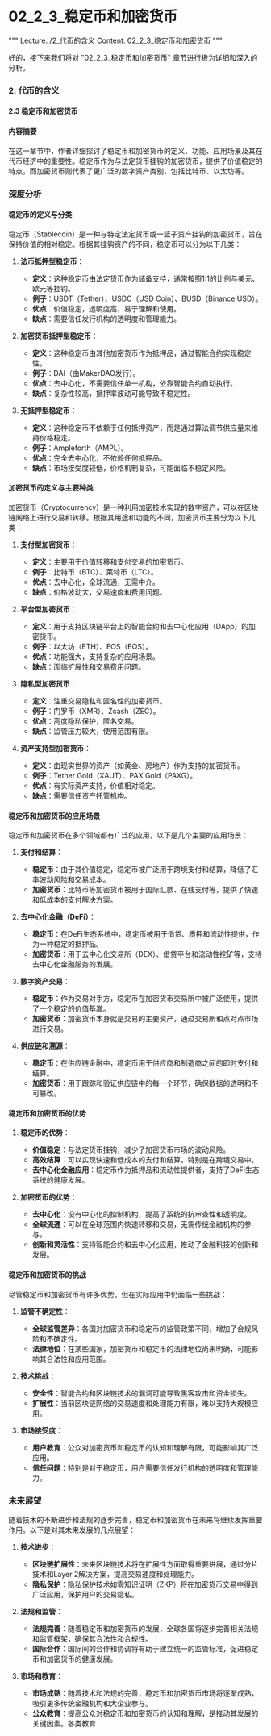 # 02_2_3_稳定币和加密货币

"""
Lecture: /2_代币的含义
Content: 02_2_3_稳定币和加密货币
"""

好的，接下来我们将对 "02_2_3_稳定币和加密货币" 章节进行极为详细和深入的分析。

### 2. 代币的含义
#### 2.3 稳定币和加密货币

#### 内容摘要
在这一章节中，作者详细探讨了稳定币和加密货币的定义、功能、应用场景及其在代币经济中的重要性。稳定币作为与法定货币挂钩的加密货币，提供了价值稳定的特点，而加密货币则代表了更广泛的数字资产类别，包括比特币、以太坊等。

### 深度分析
#### 稳定币的定义与分类
稳定币（Stablecoin）是一种与特定法定货币或一篮子资产挂钩的加密货币，旨在保持价值的相对稳定。根据其挂钩资产的不同，稳定币可以分为以下几类：

1. **法币抵押型稳定币**：
   - **定义**：这种稳定币由法定货币作为储备支持，通常按照1:1的比例与美元、欧元等挂钩。
   - **例子**：USDT（Tether）、USDC（USD Coin）、BUSD（Binance USD）。
   - **优点**：价值稳定，透明度高，易于理解和使用。
   - **缺点**：需要信任发行机构的透明度和管理能力。

2. **加密货币抵押型稳定币**：
   - **定义**：这种稳定币由其他加密货币作为抵押品，通过智能合约实现稳定性。
   - **例子**：DAI（由MakerDAO发行）。
   - **优点**：去中心化，不需要信任单一机构，依靠智能合约自动执行。
   - **缺点**：复杂性较高，抵押率波动可能导致不稳定性。

3. **无抵押型稳定币**：
   - **定义**：这种稳定币不依赖于任何抵押资产，而是通过算法调节供应量来维持价格稳定。
   - **例子**：Ampleforth（AMPL）。
   - **优点**：完全去中心化，不依赖任何抵押品。
   - **缺点**：市场接受度较低，价格机制复杂，可能面临不稳定风险。

#### 加密货币的定义与主要种类
加密货币（Cryptocurrency）是一种利用加密技术实现的数字资产，可以在区块链网络上进行交易和转移。根据其用途和功能的不同，加密货币主要分为以下几类：

1. **支付型加密货币**：
   - **定义**：主要用于价值转移和支付交易的加密货币。
   - **例子**：比特币（BTC）、莱特币（LTC）。
   - **优点**：去中心化，全球流通，无需中介。
   - **缺点**：价格波动大，交易速度和费用问题。

2. **平台型加密货币**：
   - **定义**：用于支持区块链平台上的智能合约和去中心化应用（DApp）的加密货币。
   - **例子**：以太坊（ETH）、EOS（EOS）。
   - **优点**：功能强大，支持复杂的应用场景。
   - **缺点**：面临扩展性和交易费用问题。

3. **隐私型加密货币**：
   - **定义**：注重交易隐私和匿名性的加密货币。
   - **例子**：门罗币（XMR）、Zcash（ZEC）。
   - **优点**：高度隐私保护，匿名交易。
   - **缺点**：监管压力较大，使用范围有限。

4. **资产支持型加密货币**：
   - **定义**：由现实世界的资产（如黄金、房地产）作为支持的加密货币。
   - **例子**：Tether Gold（XAUT）、PAX Gold（PAXG）。
   - **优点**：有实际资产支持，价值相对稳定。
   - **缺点**：需要信任资产托管机构。

#### 稳定币和加密货币的应用场景
稳定币和加密货币在多个领域都有广泛的应用，以下是几个主要的应用场景：

1. **支付和结算**：
   - **稳定币**：由于其价值稳定，稳定币被广泛用于跨境支付和结算，降低了汇率波动风险和交易成本。
   - **加密货币**：比特币等加密货币被用于国际汇款、在线支付等，提供了快速和低成本的支付解决方案。

2. **去中心化金融（DeFi）**：
   - **稳定币**：在DeFi生态系统中，稳定币被用于借贷、质押和流动性提供，作为一种稳定的抵押品。
   - **加密货币**：用于去中心化交易所（DEX）、借贷平台和流动性挖矿等，支持去中心化金融服务的发展。

3. **数字资产交易**：
   - **稳定币**：作为交易对手方，稳定币在加密货币交易所中被广泛使用，提供了一个稳定的价值基准。
   - **加密货币**：加密货币本身就是交易的主要资产，通过交易所和点对点市场进行交易。

4. **供应链和溯源**：
   - **稳定币**：在供应链金融中，稳定币用于供应商和制造商之间的即时支付和结算。
   - **加密货币**：用于跟踪和验证供应链中的每一个环节，确保数据的透明和不可篡改。

#### 稳定币和加密货币的优势
1. **稳定币的优势**：
   - **价值稳定**：与法定货币挂钩，减少了加密货币市场的波动风险。
   - **高效结算**：可以实现快速和低成本的支付和结算，特别是在跨境交易中。
   - **去中心化金融应用**：稳定币作为抵押品和流动性提供者，支持了DeFi生态系统的健康发展。

2. **加密货币的优势**：
   - **去中心化**：没有中心化的控制机构，提高了系统的抗审查性和透明度。
   - **全球流通**：可以在全球范围内快速转移和交易，无需传统金融机构的参与。
   - **创新和灵活性**：支持智能合约和去中心化应用，推动了金融科技的创新和发展。

#### 稳定币和加密货币的挑战
尽管稳定币和加密货币有许多优势，但在实际应用中仍面临一些挑战：

1. **监管不确定性**：
   - **全球监管差异**：各国对加密货币和稳定币的监管政策不同，增加了合规风险和不确定性。
   - **法律地位**：在某些国家，加密货币和稳定币的法律地位尚未明确，可能影响其合法性和应用范围。

2. **技术挑战**：
   - **安全性**：智能合约和区块链技术的漏洞可能导致黑客攻击和资金损失。
   - **扩展性**：当前区块链网络的交易速度和处理能力有限，难以支持大规模应用。

3. **市场接受度**：
   - **用户教育**：公众对加密货币和稳定币的认知和理解有限，可能影响其广泛应用。
   - **信任问题**：特别是对于稳定币，用户需要信任发行机构的透明度和管理能力。

### 未来展望
随着技术的不断进步和法规的逐步完善，稳定币和加密货币在未来将继续发挥重要作用。以下是对其未来发展的几点展望：

1. **技术进步**：
   - **区块链扩展性**：未来区块链技术将在扩展性方面取得重要进展，通过分片技术和Layer 2解决方案，提高交易速度和处理能力。
   - **隐私保护**：隐私保护技术如零知识证明（ZKP）将在加密货币交易中得到广泛应用，保护用户的交易隐私。

2. **法规和监管**：
   - **法规完善**：随着稳定币和加密货币的发展，全球各国将逐步完善相关法规和监管框架，确保其合法性和合规性。
   - **国际合作**：国际间的合作和协调将有助于建立统一的监管标准，促进稳定币和加密货币的健康发展。

3. **市场和教育**：
   - **市场成熟**：随着技术和法规的完善，稳定币和加密货币市场将逐渐成熟，吸引更多传统金融机构和大企业参与。
   - **公众教育**：提高公众对稳定币和加密货币的认知和理解，是推动其发展的关键因素。各类教育